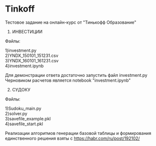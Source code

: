 # Tinkoff
Тестовое задание на онлайн-курс от "Тинькофф Образование"


1) ИНВЕСТИЦИИ

Файлы:

1)investment.py  
2)YNDX_150101_151231.csv  
3)YNDX_160101_161231.csv  
4)investment.ipynb  

Для демонстрации ответа достаточно запустить файл investment.py  
Черновиком расчетов является notebook "investment.ipynb"  


2) СУДОКУ

Файлы:

1)Sudoku_main.py  
2)solver.py  
3)savefile_example.pkl  
4)savefile_start.pkl  

Реализации алгоритмов генерации базовой таблицы и формирования единственного решения взяты с https://habr.com/ru/post/192102/  
